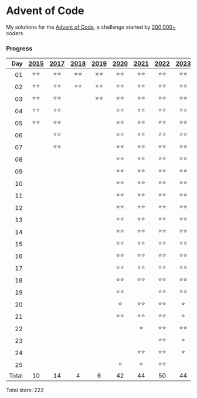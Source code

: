 # Advent of Code

My solutions for the [Advent of Code](https://adventofcode.com), a challenge started by [200,000+](https://adventofcode.com/2023/stats) coders

### Progress
| Day |[2015](https://adventofcode.com/2015)|[2017](https://adventofcode.com/2017)|[2018](https://adventofcode.com/2018)|[2019](https://adventofcode.com/2019)|[2020](https://adventofcode.com/2020)|[2021](https://adventofcode.com/2021)|[2022](https://adventofcode.com/2022)|[2023](https://adventofcode.com/2023)|[2024](https://adventofcode.com/2024)|
| --: | :--------: | :--------: | :--------: | :--------: | :--------: | :--------: | :--------: | :--------: | :--------: |
| 01  |:star::star:|:star::star:|:star::star:|:star::star:|:star::star:|:star::star:|:star::star:|:star::star:|:star::star:
| 02  |:star::star:|:star::star:|:star::star:|:star::star:|:star::star:|:star::star:|:star::star:|:star::star:|:star::star:
| 03  |:star::star:|:star::star:||:star::star:|:star::star:|:star::star:|:star::star:|:star::star:|:star::star:
| 04  |:star::star:|:star::star:|||:star::star:|:star::star:|:star::star:|:star::star:|:star::star:
| 05  |:star::star:|:star::star:|||:star::star:|:star::star:|:star::star:|:star::star:|
| 06  ||:star::star:|||:star::star:|:star::star:|:star::star:|:star::star:|
| 07  ||:star::star:|||:star::star:|:star::star:|:star::star:|:star::star:|
| 08  |||||:star::star:|:star::star:|:star::star:|:star::star:|
| 09  |||||:star::star:|:star::star:|:star::star:|:star::star:|
| 10  |||||:star::star:|:star::star:|:star::star:|:star::star:|
| 11  |||||:star::star:|:star::star:|:star::star:|:star::star:|
| 12  |||||:star::star:|:star::star:|:star::star:|:star::star:|
| 13  |||||:star::star:|:star::star:|:star::star:|:star::star:|
| 14  |||||:star::star:|:star::star:|:star::star:|:star::star:|
| 15  |||||:star::star:|:star::star:|:star::star:|:star::star:|
| 16  |||||:star::star:|:star::star:|:star::star:|:star::star:|
| 17  |||||:star::star:|:star::star:|:star::star:|:star::star:|
| 18  |||||:star::star:|:star::star:|:star::star:|:star::star:|
| 19  |||||:star::star:||:star::star:|:star::star:|
| 20  |||||:star:|:star::star:|:star::star:|:star:|
| 21  |||||:star::star:|:star::star:|:star::star:|:star:|
| 22  ||||||:star:|:star::star:|:star::star:|
| 23  |||||||:star::star:|:star:|
| 24  ||||||:star::star:|:star::star:|:star:|
| 25  |||||:star:|:star:|:star::star:||
| Total | 10 | 14 | 4 | 6 | 42 | 44 | 50 | 44 | 8

Total stars: 222

